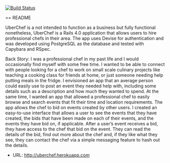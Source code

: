 [![Build Status](https://travis-ci.org/NickTerrafranca/uberchef.svg?branch=master)](https://travis-ci.org/NickTerrafranca/uberchef)


== README

UberChef is a not intended to function as a business but fully functional nonetheless, UberChef is a Rails 4.0 application that allows users to hire professional chefs in their area. The app uses Devise for authentication and was developed using PostgreSQL as the database and tested with Capybara and RSpec.

Back Story:
I was a professional chef in my past life and I would occasionally find myself with some free time. I wanted to be able to connect with people looking for a chef to work on small scale culinary projects like teaching a cooking class for friends at home, or just someone needing help putting meals in the fridge. I envisioned an app that an average person could easily use to post an event they needed help with, including some details such as a description and how much they wanted to spend. At the same time, I wanted an app that allowed a professional chef to easily browse and search events that fit their time and location requirements. The app allows the chef to bid on events created by other users. I created an easy-to-use interface that allows a user to see the events that they have created, the bids that have been made on each of their events, and the events they have bid on, if applicable. After a user’s event receives a bid, they have access to the chef that bid on the event. They can read the details of the bid, find out more about the chef and, if they like what they see, they can contact the chef via a simple messaging feature to hash out the details.

* URL: http://uberchef.herokuapp.com
